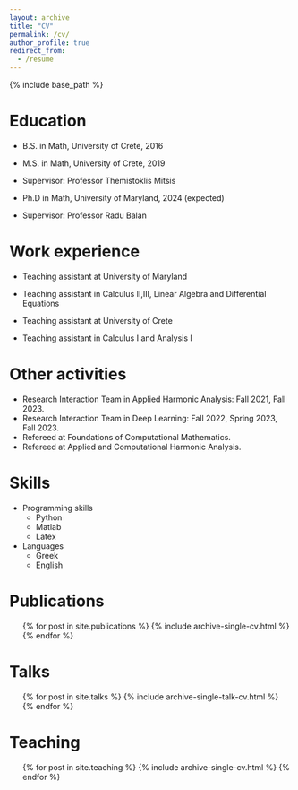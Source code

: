```yaml
---
layout: archive
title: "CV"
permalink: /cv/
author_profile: true
redirect_from:
  - /resume
---
```


{% include base_path %}

Education
======
* B.S. in Math, University of Crete, 2016

* M.S. in Math, University of Crete, 2019
* Supervisor: Professor Themistoklis Mitsis

* Ph.D in Math, University of Maryland, 2024 (expected)
* Supervisor: Professor Radu Balan

Work experience
======
* Teaching assistant at University of Maryland
* Teaching assistant in Calculus II,III, Linear Algebra and Differential Equations

* Teaching assistant at University of Crete
* Teaching assistant in Calculus I and Analysis I
  

Other activities
======
* Research Interaction Team in Applied Harmonic Analysis: Fall 2021, Fall 2023.
* Research Interaction Team in Deep Learning: Fall 2022, Spring 2023, Fall 2023.
* Refereed at Foundations of Computational Mathematics.
* Refereed at Applied and Computational Harmonic Analysis.

Skills
======
* Programming skills
  * Python
  * Matlab
  * Latex
* Languages
  * Greek
  * English

Publications
======
  <ul>{% for post in site.publications %}
    {% include archive-single-cv.html %}
  {% endfor %}</ul>
  
Talks
======
  <ul>{% for post in site.talks %}
    {% include archive-single-talk-cv.html %}
  {% endfor %}</ul>
  
Teaching
======
  <ul>{% for post in site.teaching %}
    {% include archive-single-cv.html %}
  {% endfor %}</ul>
  
